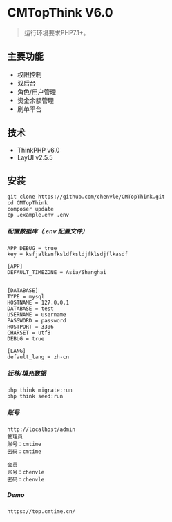 CMTopThink V6.0
===============

> 运行环境要求PHP7.1+。

## 主要功能

* 权限控制
* 双后台
* 角色/用户管理
* 资金余额管理
* 刷单平台

## 技术
* ThinkPHP v6.0
* LayUI v2.5.5

## 安装

~~~
git clone https://github.com/chenvle/CMTopThink.git
cd CMTopThink
composer update
cp .example.env .env
~~~
##### 配置数据库（.env 配置文件）
~~~
APP_DEBUG = true
key = ksfjalksnfksldfksldjfklsdjflkasdf

[APP]
DEFAULT_TIMEZONE = Asia/Shanghai


[DATABASE]
TYPE = mysql
HOSTNAME = 127.0.0.1
DATABASE = test
USERNAME = username
PASSWORD = password
HOSTPORT = 3306
CHARSET = utf8
DEBUG = true

[LANG]
default_lang = zh-cn
~~~

##### 迁移/填充数据
~~~
php think migrate:run
php think seed:run
~~~

##### 账号
~~~
http://localhost/admin
管理员
账号：cmtime
密码：cmtime

会员
账号：chenvle
密码：chenvle
~~~

##### Demo
~~~
https://top.cmtime.cn/
~~~